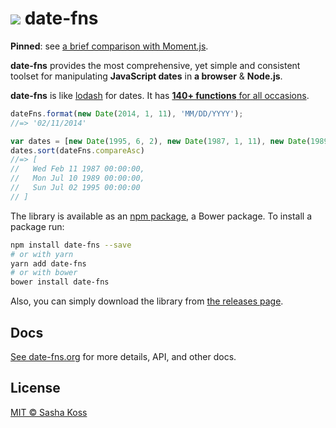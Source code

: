# ![](http://cdn.date-fns.org/README-logo.svg) date-fns

**Pinned**: see [a brief comparison with Moment.js](https://github.com/date-fns/date-fns/issues/275#issuecomment-264934189).

**date-fns** provides the most comprehensive, yet simple and consistent toolset
for manipulating **JavaScript dates** in **a browser** & **Node.js**.

**date-fns** is like [lodash](https://lodash.com) for dates. It has
[**140+ functions** for all occasions](https://date-fns.org/docs/).

```js
dateFns.format(new Date(2014, 1, 11), 'MM/DD/YYYY');
//=> '02/11/2014'

var dates = [new Date(1995, 6, 2), new Date(1987, 1, 11), new Date(1989, 6, 10)];
dates.sort(dateFns.compareAsc)
//=> [
//   Wed Feb 11 1987 00:00:00,
//   Mon Jul 10 1989 00:00:00,
//   Sun Jul 02 1995 00:00:00
// ]
```

The library is available as an [npm package](https://www.npmjs.com/package/date-fns),
a Bower package. To install a package run:

```bash
npm install date-fns --save
# or with yarn
yarn add date-fns
# or with bower
bower install date-fns
```

Also, you can simply download the library from
[the releases page](https://github.com/date-fns/date-fns/releases).

## Docs

[See date-fns.org](https://date-fns.org/) for more details, API,
and other docs.

## License

[MIT © Sasha Koss](https://kossnocorp.mit-license.org/)
